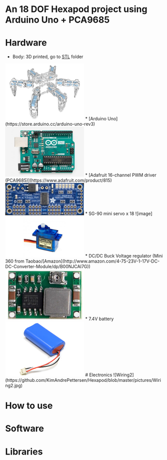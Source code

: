 # An 18 DOF Hexapod project using Arduino Uno + PCA9685

# Hardware
* Body: 3D printed, go to [STL](STL) folder 
<img src="STL/images/hexapod_exploded_view_all.png" width=50% height=50%>
* [Arduino Uno](https://store.arduino.cc/arduino-uno-rev3) <img src="/images/arduinouno.jpg" width=50% height=50%>
* [Adafruit 16-channel PWM driver (PCA9685)](https://www.adafruit.com/product/815) <img src="/images/pca9685.jpg" width=50% height=50%>
* SG-90 mini servo x 18 ![image]<img src="/images/sg90.jpg" width=50% height=50%>
* DC/DC Buck Voltage regulator (Mini 360 from Taobao/[Amazon](http://www.amazon.com/4-75-23V-1-17V-DC-DC-Converter-Module/dp/B00NJCAI7G)) <img src="/images/mini360.jpg" width=50% height=50%>
* 7.4V battery <img src="/images/battery.jpg" width=50% height=50%>
# Electronics
![Wiring2](https://github.com/KimAndrePettersen/Hexapod/blob/master/pictures/Wiring2.jpg)

# How to use

# Software

# Libraries


